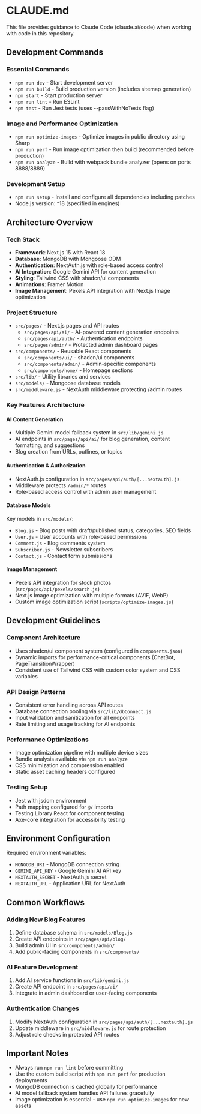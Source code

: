 # CLAUDE.md

This file provides guidance to Claude Code (claude.ai/code) when working with code in this repository.

## Development Commands

### Essential Commands
- `npm run dev` - Start development server
- `npm run build` - Build production version (includes sitemap generation)
- `npm start` - Start production server
- `npm run lint` - Run ESLint
- `npm test` - Run Jest tests (uses --passWithNoTests flag)

### Image and Performance Optimization
- `npm run optimize-images` - Optimize images in public directory using Sharp
- `npm run perf` - Run image optimization then build (recommended before production)
- `npm run analyze` - Build with webpack bundle analyzer (opens on ports 8888/8889)

### Development Setup
- `npm run setup` - Install and configure all dependencies including patches
- Node.js version: ^18 (specified in engines)

## Architecture Overview

### Tech Stack
- **Framework**: Next.js 15 with React 18
- **Database**: MongoDB with Mongoose ODM
- **Authentication**: NextAuth.js with role-based access control
- **AI Integration**: Google Gemini API for content generation
- **Styling**: Tailwind CSS with shadcn/ui components
- **Animations**: Framer Motion
- **Image Management**: Pexels API integration with Next.js Image optimization

### Project Structure
- `src/pages/` - Next.js pages and API routes
  - `src/pages/api/ai/` - AI-powered content generation endpoints
  - `src/pages/api/auth/` - Authentication endpoints
  - `src/pages/admin/` - Protected admin dashboard pages
- `src/components/` - Reusable React components
  - `src/components/ui/` - shadcn/ui components
  - `src/components/admin/` - Admin-specific components
  - `src/components/home/` - Homepage sections
- `src/lib/` - Utility libraries and services
- `src/models/` - Mongoose database models
- `src/middleware.js` - NextAuth middleware protecting /admin routes

### Key Features Architecture

#### AI Content Generation
- Multiple Gemini model fallback system in `src/lib/gemini.js`
- AI endpoints in `src/pages/api/ai/` for blog generation, content formatting, and suggestions
- Blog creation from URLs, outlines, or topics

#### Authentication & Authorization
- NextAuth.js configuration in `src/pages/api/auth/[...nextauth].js`
- Middleware protects `/admin/*` routes
- Role-based access control with admin user management

#### Database Models
Key models in `src/models/`:
- `Blog.js` - Blog posts with draft/published status, categories, SEO fields
- `User.js` - User accounts with role-based permissions
- `Comment.js` - Blog comments system
- `Subscriber.js` - Newsletter subscribers
- `Contact.js` - Contact form submissions

#### Image Management
- Pexels API integration for stock photos (`src/pages/api/pexels/search.js`)
- Next.js Image optimization with multiple formats (AVIF, WebP)
- Custom image optimization script (`scripts/optimize-images.js`)

## Development Guidelines

### Component Architecture
- Uses shadcn/ui component system (configured in `components.json`)
- Dynamic imports for performance-critical components (ChatBot, PageTransitionWrapper)
- Consistent use of Tailwind CSS with custom color system and CSS variables

### API Design Patterns
- Consistent error handling across API routes
- Database connection pooling via `src/lib/dbConnect.js`
- Input validation and sanitization for all endpoints
- Rate limiting and usage tracking for AI endpoints

### Performance Optimizations
- Image optimization pipeline with multiple device sizes
- Bundle analysis available via `npm run analyze`
- CSS minimization and compression enabled
- Static asset caching headers configured

### Testing Setup
- Jest with jsdom environment
- Path mapping configured for `@/` imports
- Testing Library React for component testing
- Axe-core integration for accessibility testing

## Environment Configuration

Required environment variables:
- `MONGODB_URI` - MongoDB connection string
- `GEMINI_API_KEY` - Google Gemini AI API key
- `NEXTAUTH_SECRET` - NextAuth.js secret
- `NEXTAUTH_URL` - Application URL for NextAuth

## Common Workflows

### Adding New Blog Features
1. Define database schema in `src/models/Blog.js`
2. Create API endpoints in `src/pages/api/blog/`
3. Build admin UI in `src/components/admin/`
4. Add public-facing components in `src/components/`

### AI Feature Development
1. Add AI service functions in `src/lib/gemini.js`
2. Create API endpoint in `src/pages/api/ai/`
3. Integrate in admin dashboard or user-facing components

### Authentication Changes
1. Modify NextAuth configuration in `src/pages/api/auth/[...nextauth].js`
2. Update middleware in `src/middleware.js` for route protection
3. Adjust role checks in protected API routes

## Important Notes

- Always run `npm run lint` before committing
- Use the custom build script with `npm run perf` for production deployments
- MongoDB connection is cached globally for performance
- AI model fallback system handles API failures gracefully
- Image optimization is essential - use `npm run optimize-images` for new assets